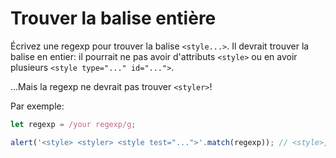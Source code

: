 # Trouver la balise entière

Écrivez une regexp pour trouver la balise `<style...>`.
Il devrait trouver la balise en entier: il pourrait ne pas avoir d'attributs `<style>` ou en avoir plusieurs `<style type="..." id="...">`.

...Mais la regexp ne devrait pas trouver `<styler>`!

Par exemple:

```js
let regexp = /your regexp/g;

alert('<style> <styler> <style test="...">'.match(regexp)); // <style>, <style test="...">
```
